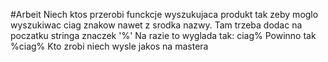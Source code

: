 #Arbeit
Niech ktos przerobi funckcje wyszukujaca produkt tak zeby moglo wyszukiwac ciag znakow nawet z srodka nazwy.
Tam trzeba dodac na poczatku stringa znaczek '%'
Na razie to wyglada tak: ciag%
Powinno tak %ciag%
Kto zrobi niech wysle jakos na mastera

